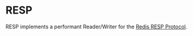 RESP
====

RESP implements a performant Reader/Writer for the [Redis RESP Protocol](http://redis.io/topics/protocol).
